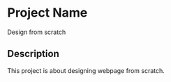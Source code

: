 # Project Name

Design from scratch

## Description

This project is about designing webpage from scratch.
